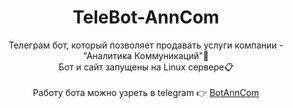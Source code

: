 <h1 align="center">TeleBot-AnnCom</h1>
<p align="center">
Телеграм бот, который позволяет продавать услуги компании - "Аналитика Коммуникаций"💼<br>
Бот и сайт запущены на Linux сервере📋<br><br>
Работу бота можно узреть в telegram 👉 <a href="https://t.me/practicIST_bot" target="_blank">BotAnnCom</a>
</p>

